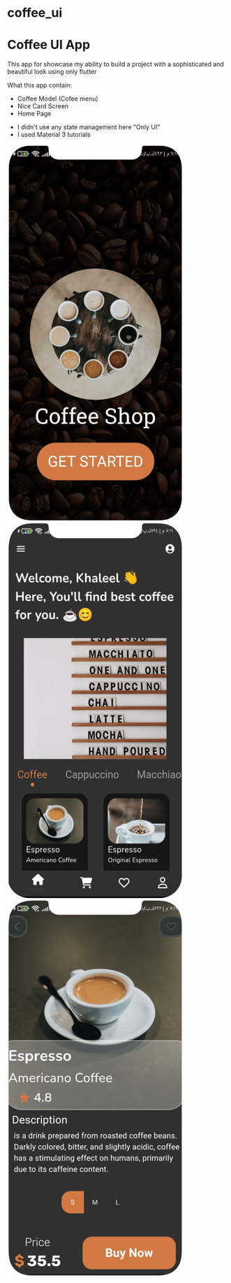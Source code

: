 # coffee_ui

# Coffee UI App

This app for showcase my ability to build a project with a sophisticated and beautiful look using only flutter

What this app contain:
- Coffee Model (Cofee menu)
- Nice Card Screen
- Home Page

* I didn't use any state management here "Only UI"
* I used Material 3 tutorials

<img src="screenshots/screen 1.png">
<img src="screenshots/screen 2.png">
<img src="screenshots/screen 3.png">
